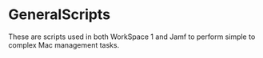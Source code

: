 # GeneralScripts
These are scripts used in both WorkSpace 1 and Jamf to perform simple to complex Mac management tasks. 
